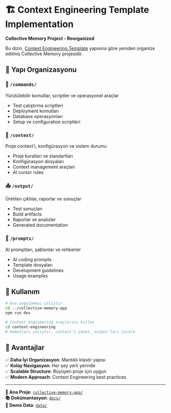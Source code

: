 # 🏗️ Context Engineering Template Implementation

**Collective Memory Project - Reorganized**

Bu dizin, [Context Engineering Template](https://github.com/Therayz1/Context-Engineering-Template) yapısına göre yeniden organize edilmiş Collective Memory projesidir.

## 📁 Yapı Organizasyonu

### 🔧 `/commands/`
Yürütülebilir komutlar, scriptler ve operasyonel araçlar
- Test çalıştırma scriptleri
- Deployment komutları  
- Database operasyonları
- Setup ve configuration scriptleri

### 🧠 `/context/`
Proje context'i, konfigürasyon ve sistem durumu
- Proje kuralları ve standartları
- Konfigürasyon dosyaları
- Context management araçları
- AI cursor rules

### 📤 `/output/`
Üretilen çıktılar, raporlar ve sonuçlar
- Test sonuçları
- Build artifacts
- Raporlar ve analizler
- Generated documentation

### 💬 `/prompts/`
AI promptları, şablonlar ve rehberler
- AI coding prompts
- Template dosyaları
- Development guidelines
- Usage examples

## 🚀 Kullanım

```bash
# Ana uygulamayı çalıştır
cd ../collective-memory-app
npm run dev

# Context engineering araçlarını kullan
cd context-engineering
# Komutları çalıştır, context'i yönet, output'ları incele
```

## 🎯 Avantajlar

✅ **Daha İyi Organizasyon**: Mantıklı klasör yapısı  
✅ **Kolay Navigasyon**: Her şey yerli yerinde  
✅ **Scalable Structure**: Büyüyen proje için uygun  
✅ **Modern Approach**: Context Engineering best practices  

---

**🔗 Ana Proje**: [`collective-memory-app/`](../collective-memory-app/)  
**📚 Dokümantasyon**: [`docs/`](../docs/)  
**🧪 Demo Data**: [`data/`](../data/) 